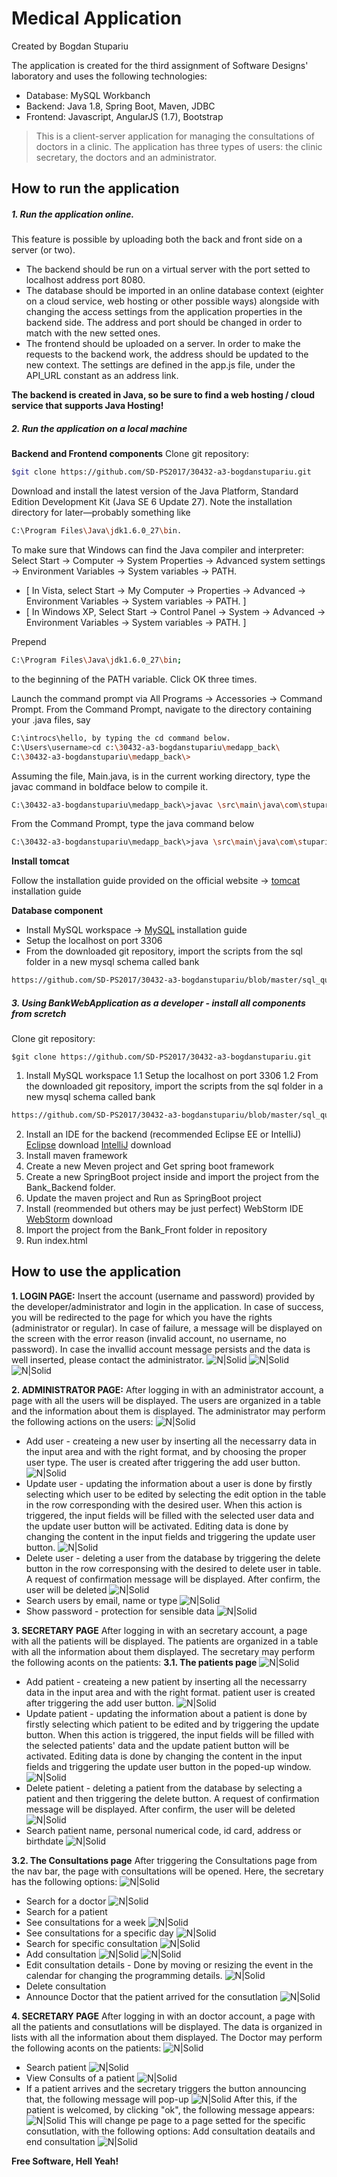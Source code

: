 # Medical Application 
Created by Bogdan Stupariu


The application is created for the third assignment of Software Designs' laboratory and uses the following technologies:
  - Database: MySQL Workbanch
  - Backend: Java 1.8, Spring Boot, Maven, JDBC
  - Frontend: Javascript, AngularJS (1.7), Bootstrap

> This is a client-server application for managing the consultations of doctors in a clinic. The application has three types of users: the clinic secretary, the doctors and an administrator.


## How to run the application


##### 1. Run the application online. 
This feature is possible by uploading both the back and front side on a server (or two). 
- The backend should be run on a virtual server with the port setted to localhost address port 8080.
- The database should be imported in an online database context (eighter on a cloud service, web hosting or other possible ways) alongside with changing the access settings from the application properties in the backend side. The address and port should be changed in order to match with the new setted ones.
- The frontend should be uploaded on a server. In order to make the requests to the backend work, the address should be updated to the new context. The settings are defined in the app.js file, under the API_URL constant as an address link.

**The backend is created in Java, so be sure to find a web hosting / cloud service that supports Java Hosting!**

##### 2. Run the application on a local machine

**Backend and Frontend components**
Clone git repository: 
```sh
$git clone https://github.com/SD-PS2017/30432-a3-bogdanstupariu.git
```

 Download and install the latest version of the Java Platform, Standard Edition Development Kit (Java SE 6 Update 27). Note the installation directory for later—probably something like 
 ```sh
 C:\Program Files\Java\jdk1.6.0_27\bin.
```
To make sure that Windows can find the Java compiler and interpreter:
Select Start -> Computer -> System Properties -> Advanced system settings -> Environment Variables -> System variables -> PATH.
- [ In Vista, select Start -> My Computer -> Properties -> Advanced -> Environment Variables -> System variables -> PATH. ]
- [ In Windows XP, Select Start -> Control Panel -> System -> Advanced -> Environment Variables -> System variables -> PATH. ]

Prepend 
```sh
C:\Program Files\Java\jdk1.6.0_27\bin; 
```
to the beginning of the PATH variable.
Click OK three times.

Launch the command prompt via All Programs -> Accessories -> Command Prompt.
From the Command Prompt, navigate to the directory containing your .java files, say
```sh
C:\introcs\hello, by typing the cd command below.
C:\Users\username>cd c:\30432-a3-bogdanstupariu\medapp_back\
C:\30432-a3-bogdanstupariu\medapp_back\>
```
Assuming the file, Main.java, is in the current working directory, type the javac command in boldface below to compile it.
```sh
C:\30432-a3-bogdanstupariu\medapp_back\>javac \src\main\java\com\stupariu
```
From the Command Prompt, type the java command below
```sh
C:\30432-a3-bogdanstupariu\medapp_back\>java \src\main\java\com\stupariu
```

**Install tomcat**

Follow the installation guide provided on the official website
-> [tomcat] installation guide

**Database component**
- Install MySQL workspace
-> [MySQL] installation guide
- Setup the localhost on port 3306
- From the downloaded git repository, import the scripts from the sql folder in a new mysql schema called bank
```sh
https://github.com/SD-PS2017/30432-a3-bogdanstupariu/blob/master/sql_query.sql
```

##### 3. Using BankWebApplication as a developer - install all components from scretch
Clone git repository: 
```
$git clone https://github.com/SD-PS2017/30432-a3-bogdanstupariu.git
```
1. Install MySQL workspace
1.1 Setup the localhost on port 3306
1.2 From the downloaded git repository, import the scripts from the sql folder in a new mysql schema called bank 
```sh
https://github.com/SD-PS2017/30432-a3-bogdanstupariu/blob/master/sql_query.sql
```
2. Install an IDE for the backend (recommended Eclipse EE or IntelliJ)
 [Eclipse] download
[IntelliJ] download
3. Install maven framework
4. Create a new Meven project and Get spring boot framework
5. Create a new SpringBoot project inside and import the project from the Bank_Backend folder.
6. Update the maven project and Run as SpringBoot project
7. Install (reommended but others may be just perfect) WebStorm IDE
[WebStorm] download
8. Import the project from the Bank_Front folder in repository
9. Run index.html

## How to use the application


**1. LOGIN PAGE:**
Insert the account (username and password) provided by the developer/administrator and login in the application. In case of success, you will be redirected to the page for which you have the rights (administrator or regular). In case of failure, a message will be displayed on the screen with the error reason (invalid account, no username, no password). In case the invallid account message persists and the data is well inserted, please contact the administrator.
![N|Solid](https://github.com/SD-PS2017/30432-a3-bogdanstupariu/blob/master/ScreenShots/Login/Screenshot%202017-06-01%2023.27.04.png?raw=true)
![N|Solid](https://github.com/SD-PS2017/30432-a3-bogdanstupariu/blob/master/ScreenShots/Login/Screenshot%202017-06-01%2023.27.28.png?raw=true)
![N|Solid](https://github.com/SD-PS2017/30432-a3-bogdanstupariu/blob/master/ScreenShots/Login/Screenshot%202017-06-01%2023.27.36.png?raw=true)

**2. ADMINISTRATOR PAGE:**
After logging in with an administrator account, a page with all the users will be displayed. The users are organized in a table and the information about them is displayed. The administrator may perform the following actions on the users:
![N|Solid](https://github.com/SD-PS2017/30432-a3-bogdanstupariu/blob/master/ScreenShots/Admin/Home.png?raw=true)
- Add user - createing a new user by inserting all the necessarry data in the input area and with the right format, and by choosing the proper user type. The user is created after triggering the add user button.
![N|Solid](https://github.com/SD-PS2017/30432-a3-bogdanstupariu/blob/master/ScreenShots/Admin/Add.png?raw=true)
- Update user - updating the information about a user is done by firstly selecting which user to be edited by selecting the edit option in the table in the row corresponding with the desired user. When this action is triggered, the input fields will be filled with the selected user data and the update user button will be activated. Editing data is done by changing the content in the input fields and triggering the update user button.
![N|Solid](https://github.com/SD-PS2017/30432-a3-bogdanstupariu/blob/master/ScreenShots/Admin/Remove.png?raw=true)
- Delete user - deleting a user from the database by triggering the delete button in the row corresponsing with the desired to delete user in table. A request of confirmation message will be displayed. After confirm, the user will be deleted
![N|Solid](https://github.com/SD-PS2017/30432-a3-bogdanstupariu/blob/master/ScreenShots/Admin/Delete.png?raw=true)
- Search users by email, name or type
![N|Solid](https://github.com/SD-PS2017/30432-a3-bogdanstupariu/blob/master/ScreenShots/Admin/Search.png?raw=true)
- Show password - protection for sensible data
![N|Solid](https://github.com/SD-PS2017/30432-a3-bogdanstupariu/blob/master/ScreenShots/Admin/ShowPasswordSelect.png?raw=true)

	
**3. SECRETARY PAGE**
After logging in with an secretary account, a page with all the patients will be displayed. The patients are organized in a table with all the information about them displayed. The secretary may perform the following aconts on the patients:
**3.1. The patients page**
![N|Solid](https://github.com/SD-PS2017/30432-a3-bogdanstupariu/blob/master/ScreenShots/Secretary/patient.png?raw=true)
- Add patient - createing a new patient by inserting all the necessarry data in the input area and with the right format. patient user is created after triggering the add user button.
![N|Solid](https://github.com/SD-PS2017/30432-a3-bogdanstupariu/blob/master/ScreenShots/Secretary/add.png?raw=true)
- Update patient - updating the information about a patient is done by firstly selecting which patient to be edited and by triggering the update button. When this action is triggered, the input fields will be filled with the selected patients' data and the update patient button will be activated. Editing data is done by changing the content in the input fields and triggering the update user button in the poped-up window.
![N|Solid](https://github.com/SD-PS2017/30432-a3-bogdanstupariu/blob/master/ScreenShots/Secretary/update.png?raw=true)
- Delete patient - deleting a patient from the database by selecting a patient and then triggering the delete button. A request of confirmation message will be displayed. After confirm, the user will be deleted
![N|Solid](https://github.com/SD-PS2017/30432-a3-bogdanstupariu/blob/master/ScreenShots/Secretary/remove.png?raw=true)
- Search patient name, personal numerical code, id card, address or birthdate
![N|Solid](https://github.com/SD-PS2017/30432-a3-bogdanstupariu/blob/master/ScreenShots/Secretary/search.png?raw=true)

**3.2. The Consultations page**
After triggering the Consultations page from the nav bar, the page with consultations will be opened. Here, the secretary has the following options:
![N|Solid](https://github.com/SD-PS2017/30432-a3-bogdanstupariu/blob/master/ScreenShots/Secretary/consultations.png?raw=true)
- Search for a doctor
![N|Solid](https://github.com/SD-PS2017/30432-a3-bogdanstupariu/blob/master/ScreenShots/Secretary/searchDoctor.png?raw=true)
- Search for a patient
- See consultations for a week
![N|Solid](https://github.com/SD-PS2017/30432-a3-bogdanstupariu/blob/master/ScreenShots/Secretary/consultations.png?raw=true)
- See consultations for a specific day
![N|Solid](https://github.com/SD-PS2017/30432-a3-bogdanstupariu/blob/master/ScreenShots/Secretary/dayconsults.png?raw=true)
- Search for specific consultation
![N|Solid](https://github.com/SD-PS2017/30432-a3-bogdanstupariu/blob/master/ScreenShots/Secretary/searchinday.png?raw=true)
- Add consultation
![N|Solid](https://github.com/SD-PS2017/30432-a3-bogdanstupariu/blob/master/ScreenShots/Secretary/addConsultbef.png)
![N|Solid](https://github.com/SD-PS2017/30432-a3-bogdanstupariu/blob/master/ScreenShots/Secretary/addconsult.png?raw=true)
- Edit consultation details - Done by moving or resizing the event in the calendar for changing the programming details.
![N|Solid](https://github.com/SD-PS2017/30432-a3-bogdanstupariu/blob/master/ScreenShots/Secretary/consultations.png?raw=true)
- Delete consultation
- Announce Doctor that the patient arrived for the consutlation
![N|Solid](https://github.com/SD-PS2017/30432-a3-bogdanstupariu/blob/master/ScreenShots/Secretary/announcedoctor.png?raw=true)

**4. SECRETARY PAGE**
After logging in with an doctor account, a page with all the patients and consutlations will be displayed. The data is organized in lists with all the information about them displayed. The Doctor may perform the following aconts on the patients:
![N|Solid](https://github.com/SD-PS2017/30432-a3-bogdanstupariu/blob/master/ScreenShots/Doctor/allConsultsOfDoctor.png?raw=true)
- Search patient
![N|Solid](https://github.com/SD-PS2017/30432-a3-bogdanstupariu/blob/master/ScreenShots/Doctor/SearchPatient.png?raw=true)
- View Consults of a patient
![N|Solid](https://github.com/SD-PS2017/30432-a3-bogdanstupariu/blob/master/ScreenShots/Doctor/ViewConsultsOfPatient.png?raw=true)
- If a patient arrives and the secretary triggers the button announcing that, the following message will pop-up
![N|Solid](https://github.com/SD-PS2017/30432-a3-bogdanstupariu/blob/master/ScreenShots/Doctor/PatientArived.png?raw=true)
After this, if the patient is welcomed, by clicking "ok", the following message appears:
![N|Solid](https://github.com/SD-PS2017/30432-a3-bogdanstupariu/blob/master/ScreenShots/Doctor/patient%20invited.png?raw=true)
This will change pe page to a page setted for the specific consutlation, with the following options:
Add consultation deatails and end consultation
![N|Solid](https://github.com/SD-PS2017/30432-a3-bogdanstupariu/blob/master/ScreenShots/Doctor/consultationinside.png?raw=true)


**Free Software, Hell Yeah!**

   [dill]: <https://github.com/joemccann/dillinger>
   [git-repo-url]: <https://github.com/joemccann/dillinger.git>
   [john gruber]: <http://daringfireball.net>
   [df1]: <http://daringfireball.net/projects/markdown/>
   [markdown-it]: <https://github.com/markdown-it/markdown-it>
   [Ace Editor]: <http://ace.ajax.org>
   [node.js]: <http://nodejs.org>
   [Twitter Bootstrap]: <http://twitter.github.com/bootstrap/>
   [jQuery]: <http://jquery.com>
   [@tjholowaychuk]: <http://twitter.com/tjholowaychuk>
   [express]: <http://expressjs.com>
   [AngularJS]: <http://angularjs.org>
   [Gulp]: <http://gulpjs.com>
   [tomcat]: <https://tomcat.apache.org/tomcat-7.0-doc/appdev/installation.html>
   [MySQL]: <https://dev.mysql.com/downloads/workbench/>
   [Eclipse]: <http://www.eclipse.org/downloads/download.php?file=/technology/epp/downloads/release/neon/3/eclipse-jee-neon-3-win32-x86_64.zip>
   [IntelliJ]: <https://www.jetbrains.com/idea/download/download-thanks.html?platform=windows>
   [WebStorm]: <https://www.jetbrains.com/webstorm/download/download-thanks.html?platform=windows>

   [PlDb]: <https://github.com/joemccann/dillinger/tree/master/plugins/dropbox/README.md>
   [PlGh]: <https://github.com/joemccann/dillinger/tree/master/plugins/github/README.md>
   [PlGd]: <https://github.com/joemccann/dillinger/tree/master/plugins/googledrive/README.md>
   [PlOd]: <https://github.com/joemccann/dillinger/tree/master/plugins/onedrive/README.md>
   [PlMe]: <https://github.com/joemccann/dillinger/tree/master/plugins/medium/README.md>
   [PlGa]: <https://github.com/RahulHP/dillinger/blob/master/plugins/googleanalytics/README.md>
